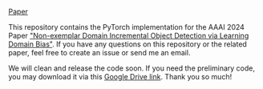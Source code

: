 [Paper](https://ojs.aaai.org/index.php/AAAI/article/view/29427)

This repository contains the PyTorch implementation for the AAAI 2024 Paper ["Non-exemplar Domain Incremental Object Detection via Learning Domain Bias"](https://ojs.aaai.org/index.php/AAAI/article/view/29427). If you have any questions on this repository or the related paper, feel free to create an issue or send me an email.

We will clean and release the code soon. If you need the preliminary code, you may download it via this [Google Drive link](https://drive.google.com/drive/folders/11z7rAbTJIe0nKqdia0rls0zzx4F7Y4H2?usp=drive_link). Thank you so much!
